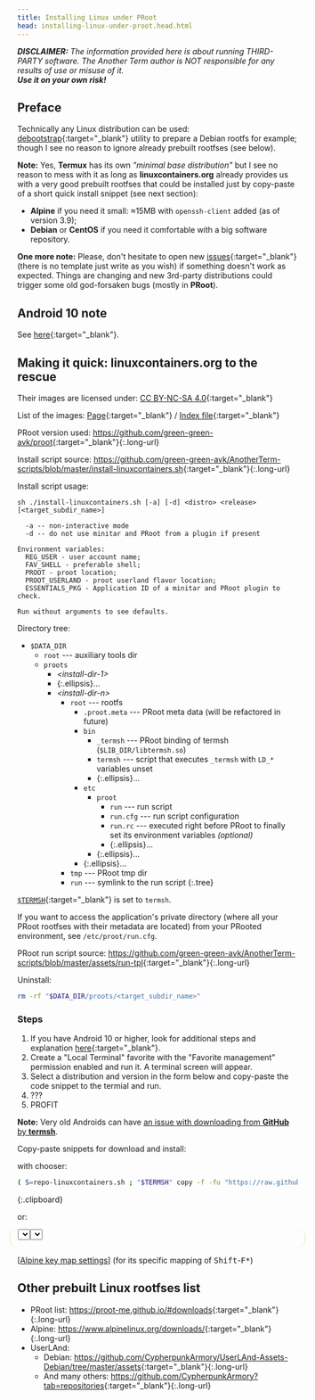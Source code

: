 ```yaml
---
title: Installing Linux under PRoot
head: installing-linux-under-proot.head.html
---
```

*__<hl>DISCLAIMER:</hl>__ The information provided here is about running THIRD-PARTY software.
The Another Term author is NOT responsible for any results of use or misuse of it.
<br/>__Use it on your own risk!__*

## Preface

Technically any Linux distribution can be used:
[debootstrap](https://wiki.debian.org/Debootstrap){:target="_blank"} utility to prepare a Debian rootfs for example;
though I see no reason to ignore already prebuilt rootfses (see below).

**Note:** Yes, **Termux** has its own *"minimal base distribution"* but I see no reason to mess with it
as long as **linuxcontainers.org** already provides us with a very good prebuilt rootfses
that could be installed just by copy-paste of a short quick install snippet (see next section):
* **Alpine** if you need it small: ≈15MB with `openssh-client` added (as of version 3.9);
* **Debian** or **CentOS** if you need it comfortable with a big software repository.

**One more note:** Please, don't hesitate to open new [issues](https://github.com/green-green-avk/AnotherTerm/issues){:target="_blank"}
(there is no template just write as you wish) if something doesn't work as expected.
Things are changing and new 3rd-party distributions could trigger some old god-forsaken bugs (mostly in **PRoot**).

## Android&nbsp;10 note

See [here](local-shell-w-x.html#main_content){:target="_blank"}.

## Making it quick: linuxcontainers.org to the rescue

Their images are licensed under: [CC BY-NC-SA 4.0](https://creativecommons.org/licenses/by-nc-sa/4.0/){:target="_blank"}

List of the images: [Page](https://us.images.linuxcontainers.org/){:target="_blank"} / [Index file](https://us.images.linuxcontainers.org/meta/1.0/index-user){:target="_blank"}

PRoot version used: <https://github.com/green-green-avk/proot>{:target="_blank"}{:.long-url}

Install script source: <https://github.com/green-green-avk/AnotherTerm-scripts/blob/master/install-linuxcontainers.sh>{:target="_blank"}{:.long-url}

Install script usage:
```
sh ./install-linuxcontainers.sh [-a] [-d] <distro> <release> [<target_subdir_name>]

  -a -- non-interactive mode
  -d -- do not use minitar and PRoot from a plugin if present

Environment variables:
  REG_USER - user account name;
  FAV_SHELL - preferable shell;
  PROOT - proot location;
  PROOT_USERLAND - proot userland flavor location;
  ESSENTIALS_PKG - Application ID of a minitar and PRoot plugin to check.

Run without arguments to see defaults.
```

Directory tree:

* `$DATA_DIR`
  * `root` --- auxiliary tools dir
  * `proots`
    * *\<install-dir-1\>*
    * {:.ellipsis}...
    * *\<install-dir-n\>*
      * `root` --- rootfs
        * `.proot.meta` --- PRoot meta data (will be refactored in future)
        * `bin`
          * `_termsh` --- PRoot binding of termsh (`$LIB_DIR/libtermsh.so`)
          * `termsh` --- script that executes `_termsh` with `LD_*` variables unset
          * {:.ellipsis}...
        * `etc`
          * `proot`
            * `run` --- run script
            * `run.cfg` --- run script configuration
            * `run.rc` --- executed right before PRoot to finally set its environment variables *(optional)*
            * {:.ellipsis}...
          * {:.ellipsis}...
        * {:.ellipsis}...
      * `tmp` --- PRoot tmp dir
      * `run` --- symlink to the run script
{:.tree}

[`$TERMSH`](local-shell-utility.html#main_content){:target="_blank"} is set to `termsh`.

If you want to access the application's private directory (where all your PRoot rootfses with their metadata are located) from your PRooted environment, see `/etc/proot/run.cfg`.

PRoot run script source: <https://github.com/green-green-avk/AnotherTerm-scripts/blob/master/assets/run-tpl>{:target="_blank"}{:.long-url}

Uninstall:
```sh
rm -rf "$DATA_DIR/proots/<target_subdir_name>"
```

### Steps

1. If you have Android&nbsp;10 or higher, look for additional steps and explanation [here](local-shell-w-x.html#main_content){:target="_blank"}.
2. Create a "Local Terminal" favorite with the "Favorite management" permission enabled and run it. A terminal screen will appear.
3. Select a distribution and version in the form below and copy-paste the code snippet to the termial and run.
4. ???
5. PROFIT

**Note:** Very old Androids can have
[an issue with downloading from **GitHub** by **termsh**](issues.html#termsh-ssl-handshake-error-on-very-old-androids).

Copy-paste snippets for download and install:

with chooser:

```sh
( S=repo-linuxcontainers.sh ; "$TERMSH" copy -f -fu "https://raw.githubusercontent.com/green-green-avk/AnotherTerm-scripts/master/$S" -tp . && chmod 755 $S && sh ./$S )
```
{:.clipboard}

or:

<div style="border-left: 1px dashed #b5e853; border-right: 1px dashed #b5e853; border-radius: 1em; margin: 0 -1em 0 -1em; padding: 0 1em 0 1em;">
<select id="distro" class="btn"></select><select id="version" class="btn"></select>
<pre id="arches" style="display: inline-block; margin: 0; vertical-align: middle; white-space: pre-wrap;"></pre>
<pre id="snippet" class="clipboard"></pre>
</div>

[[Alpine key map settings](termkeymap:/v2?4489=%1B%5B15%3B2~&448b=%1B%5B18%3B2~&4485=%1BO2P&488=%1BO2S&48b=%1B%5B18%3B2~&48a=%1B%5B17%3B2~&487=%1BO2R&4487=%1BO2R&485=%1BO2P&489=%1B%5B15%3B2~&486=%1BO2Q&448a=%1B%5B17%3B2~&4486=%1BO2Q&4488=%1BO2S&name=Alpine)]
(for its specific mapping of <kbd>Shift</kbd>-<kbd>F*</kbd>)

## Other prebuilt Linux rootfses list

* PRoot list: <https://proot-me.github.io/#downloads>{:target="_blank"}{:.long-url}
* Alpine: <https://www.alpinelinux.org/downloads/>{:target="_blank"}{:.long-url}
* UserLAnd:
  * Debian: <https://github.com/CypherpunkArmory/UserLAnd-Assets-Debian/tree/master/assets>{:target="_blank"}{:.long-url}
  * And many others: <https://github.com/CypherpunkArmory?tab=repositories>{:target="_blank"}{:.long-url}
